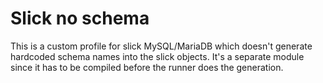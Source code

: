 # Slick no schema
This is a custom profile for slick MySQL/MariaDB which doesn't generate hardcoded schema names into the slick objects.
It's a separate module since it has to be compiled before the runner does the generation.
